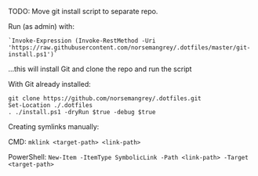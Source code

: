 TODO: Move git install script to separate repo.

Run (as admin) with:

```
`Invoke-Expression (Invoke-RestMethod -Uri 'https://raw.githubusercontent.com/norsemangrey/.dotfiles/master/git-install.ps1')`
```

...this will install Git and clone the repo and run the script

With Git already installed:

```
git clone https://github.com/norsemangrey/.dotfiles.git
Set-Location ./.dotfiles
. ./install.ps1 -dryRun $true -debug $true
```

Creating symlinks manually:

CMD:
```mklink <target-path> <link-path>```

PowerShell:
```New-Item -ItemType SymbolicLink -Path <link-path> -Target <target-path>```
